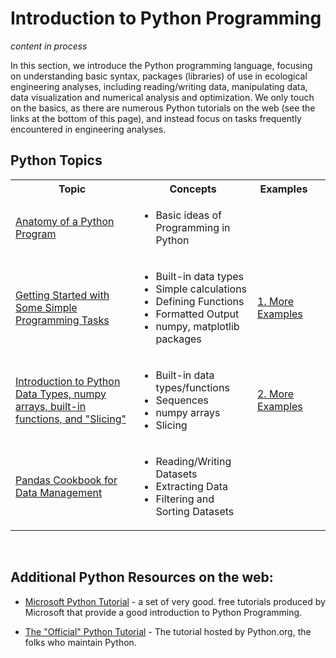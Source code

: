 # Introduction to Python Programming

*content in process*

In this section, we introduce the Python programming language, focusing on understanding basic syntax, packages (libraries) of use in ecological engineering analyses, including reading/writing data, manipulating data, data visualization and numerical analysis and optimization. We only touch on the basics, as there are numerous Python tutorials on the web (see the links at the bottom of this page), and instead focus on tasks frequently encountered in engineering analyses.


## Python Topics

<table>
<tr><th>Topic</th><th>Concepts</th><th>Examples</th></tr>
<tr>
<td><a href="0-Anatomy-of-a-Program.html">Anatomy of a Python Program</a></td>
<td><ul><li>Basic ideas of Programming in Python</li></ul></td>
<td></td>
<td></td>
</tr>

<tr>
<td><a href="1-Getting-Started.html">Getting Started with Some Simple Programming Tasks</a></td>
<td><ul><li>Built-in data types</li><li>Simple calculations</li><li>Defining Functions</li><li>Formatted Output</li><li>numpy, matplotlib packages</li></ul></td>
<td><a href="1.Examples.html">1. More Examples</a></td>
</tr>

<tr>
<td><a href="2-Data-Types-Ops-and-Slicing.html">Introduction to Python Data Types, numpy arrays, built-in functions, and "Slicing"</a></td>
<td><ul><li>Built-in data types/functions</li><li>Sequences</li><li>numpy arrays</li><li>Slicing</li></ul></td>
<td><a href="2.Examples.html">2. More Examples</a></td>
</tr>

<tr>
<td><a href="3-Pandas-Cookbook.html">Pandas Cookbook for Data Management</a></td>
<td><ul><li>Reading/Writing Datasets</li><li>Extracting Data</li><li>Filtering and Sorting Datasets</li></ul></td>
<td></td>
</tr>

</table>
<br/>




## Additional Python Resources on the web:

* [Microsoft Python Tutorial](https://docs.microsoft.come/en-us/learn/modules/intro-to-python) - a set of very good. free tutorials produced by Microsoft that provide a good introduction to Python Programming.
 
 * [The "Official" Python Tutorial](https://docs.python.org/3/tutorial) - The tutorial hosted by Python.org, the folks who maintain Python.
 
